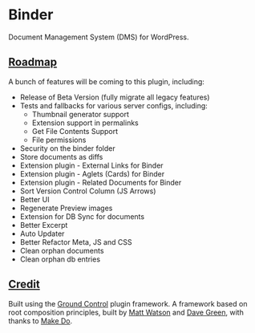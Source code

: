 # Binder

Document Management System (DMS) for WordPress.

## [Roadmap](#roadmap)
A bunch of features will be coming to this plugin, including:

- Release of Beta Version (fully migrate all legacy features)
- Tests and fallbacks for various server configs, including:
	- Thumbnail generator support
	- Extension support in permalinks
	- Get File Contents Support
	- File permissions
- Security on the binder folder
- Store documents as diffs
- Extension plugin - External Links for Binder
- Extension plugin - Aglets (Cards) for Binder
- Extension plugin - Related Documents for Binder
- Sort Version Control Column (JS Arrows)
- Better UI
- Regenerate Preview images
- Extension for DB Sync for documents
- Better Excerpt
- Auto Updater
- Better Refactor Meta, JS and CSS
- Clean orphan documents
- Clean orphan db entries

## [Credit](#credit)

Built using the [Ground Control](https://github.com/mwtsn/ground-control) plugin framework. A framework based on root composition principles, built by [Matt Watson](https://github.com/mwtsn/) and [Dave Green](https://github.com/davetgreen/), with thanks to [Make Do](https://www.makedo.net/).
